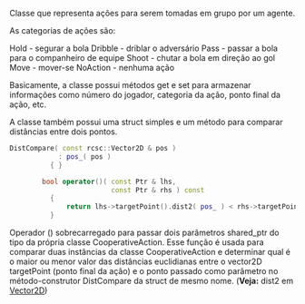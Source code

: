 Classe que representa ações para serem tomadas em grupo por um agente.

As categorias de ações são:

Hold - segurar a bola 
Dribble - driblar o adversário 
Pass - passar a bola para o companheiro de equipe 
Shoot - chutar a bola em direção ao gol 
Move - mover-se 
NoAction - nenhuma ação 

Basicamente, a classe possui métodos get e set para armazenar informações como número do jogador, categoria da ação, ponto final da ação, etc.

A classe também possui uma struct simples e um método para comparar distâncias entre dois pontos. 

```cpp 
DistCompare( const rcsc::Vector2D & pos )
            : pos_( pos )
          { }

        bool operator()( const Ptr & lhs,
                         const Ptr & rhs ) const
          {
              return lhs->targetPoint().dist2( pos_ ) < rhs->targetPoint().dist2( pos_ );
          }
```

Operador () sobrecarregado para passar dois parâmetros shared_ptr do tipo da própria classe CooperativeAction.
Esse função é usada para comparar duas instâncias da classe CooperativeAction e determinar qual é o maior ou menor valor das distâncias euclidianas entre o vector2D targetPoint (ponto final da ação) e o ponto passado como parâmetro no método-construtor DistCompare da struct de mesmo nome. (**Veja:** dist2 em [Vector2D](https://github.com/RoboCup2D/tutorial/blob/master/sections/Vector2D.md))
